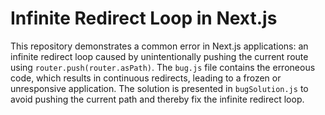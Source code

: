 # Infinite Redirect Loop in Next.js
This repository demonstrates a common error in Next.js applications: an infinite redirect loop caused by unintentionally pushing the current route using `router.push(router.asPath)`. The `bug.js` file contains the erroneous code, which results in continuous redirects, leading to a frozen or unresponsive application. The solution is presented in `bugSolution.js` to avoid pushing the current path and thereby fix the infinite redirect loop.